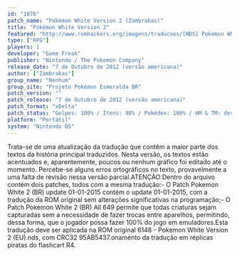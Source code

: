 ```yaml
---
id: "1076"
patch_name: "Pokémon White Version 2 (Zambrakas)"
title: "Pokémon White Version 2"
featured: "http://www.romhackers.org/imagens/traducoes/[NDS] Pokemon White Version 2 - Zambrakas - 1.png"
type: ["RPG"]
players: 1
developer: "Game Freak"
publisher: "Nintendo / The Pokemon Company"
release_date: "7 de Outubro de 2012 (versão americana)"
author: ["Zambrakas"]
group_name: "Nenhum"
group_site: "Projeto Pokémon Esmeralda BR"
patch_version: ""
patch_release: "7 de Outubro de 2012 (versão americana)"
patch_format: "xDelta"
patch_status: "Golpes: 100% / Ítens: 98% / Pokédex: 100% / HM & TM: descrição 98% /"
platform: "Portátil"
system: "Nintendo DS"
---
```


Trata-se de uma atualização da tradução que contém a maior parte dos textos da história principal traduzidos. Nesta versão, os textos estão acentuados e, aparentemente, poucos ou nenhum gráfico foi editado até o momento. Percebe-se alguns erros ortográficos no texto, provavelmente a uma falta de revisão nessa versão parcial.ATENÇÃO:Dentro do arquivo contém dois patches, todos com a mesma tradução:- O Patch Pokemon White 2 (BR) update 01-01-2015 contém o update 01-01-2015, com a tradução da ROM original sem alterações significativas na programação;- O Patch Pokemon White 2 (BR) All 649 permite que todas criaturas sejam capturadas sem a necessidade de fazer trocas entre aparelhos, permitindo, dessa forma, que o jogador possa fazer 100% do jogo em emuladores.Esta tradução deve ser aplicada na ROM original 6148 - Pokemon White Version 2 (EU).nds, com CRC32 95AB5437.onamento da tradução em réplicas piratas do flashcart R4.